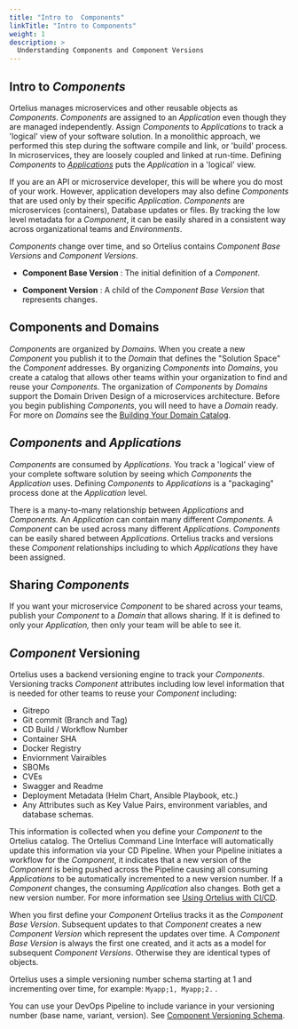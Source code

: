 ```yaml
---
title: "Intro to  Components"
linkTitle: "Intro to Components"
weight: 1
description: >
  Understanding Components and Component Versions
---
```


## Intro to _Components_

Ortelius manages microservices and other reusable objects as _Components_.  _Components_ are assigned to an _Application_ even though they are managed independently.  Assign _Components_ to _Applications_ to track a 'logical' view of your software solution. In a monolithic approach, we performed this step during the software compile and link, or 'build' process. In microservices, they are loosely coupled and linked at run-time. Defining _Components_ to [_Applications_](/guides/userguide/packaging-applications/buildingapplications/) puts the _Application_ in a 'logical' view.

If you are an API or microservice developer, this will be where you do most of your work. However, application developers may also define _Components_ that are used only by their specific _Application_. _Components_ are microservices (containers), Database updates or files. By tracking the low level metadata for a _Component_, it can be easily shared in a consistent way across organizational teams and _Environments_.

_Components_ change over time, and so Ortelius contains _Component Base Versions_ and _Component Versions_.

- **Component Base Version** : The initial definition of a _Component_.

- **Component Version** : A child of the _Component Base Version_ that represents changes.

## Components and Domains

_Components_ are organized by _Domains_. When you create a new _Component_ you publish it to the _Domain_ that defines the "Solution Space" the _Component_ addresses.  By organizing _Components_ into _Domains_, you create a catalog that allows other teams within your organization to find and reuse your _Components_. The organization of _Components_ by _Domains_ support the Domain Driven Design of a microservices architecture. Before you begin publishing _Components_, you will need to have a _Domain_ ready.  For more on _Domains_ see the [Building Your Domain Catalog](/guides/userguide/first-steps/2-defining-domains/).

## _Components_ and _Applications_

_Components_ are consumed by _Applications_. You track a 'logical' view of your complete software solution by seeing which _Components_ the _Application_ uses.  Defining _Components_ to _Applications_ is a "packaging" process done at the _Application_ level.

There is a many-to-many relationship between _Applications_ and _Components._ An _Application_ can contain many different _Components_. A _Component_ can be used across many different _Applications_. _Components_ can be easily shared between _Applications_. Ortelius tracks and versions these _Component_ relationships including to which _Applications_ they have been assigned.

## Sharing _Components_

If you want your microservice _Component_ to be shared across your teams, publish your _Component_ to a _Domain_ that allows sharing. If it is defined to only your _Application,_ then only your team will be able to see it.

## _Component_ Versioning

Ortelius uses a backend versioning engine to track your _Components_. Versioning tracks _Component_ attributes including low level information that is needed for other teams to reuse your _Component_ including:

- Gitrepo
- Git commit (Branch and Tag)
- CD Build / Workflow Number
- Container SHA
- Docker Registry
- Enviornment Vairaibles
- SBOMs
- CVEs
- Swagger and Readme
- Deployment Metadata (Helm Chart, Ansible Playbook, etc.)
- Any Attributes such as Key Value Pairs, environment variables, and database schemas.

This information is collected when you define your _Component_ to the Ortelius catalog. The Ortelius Command Line Interface will automatically update this information via your CD Pipeline. When your Pipeline initiates a workflow for the _Component_, it indicates that a new version of the _Component_ is being pushed across the Pipeline causing all consuming _Applications_ to be automatically incremented to a new version number.  If a _Component_ changes, the consuming _Application_ also changes.  Both get a new version number. For more information see [Using Ortelius with CI/CD](/guides/userguide/integrations/ci-cd_integrations/).

When you first define your _Component_ Ortelius tracks it as the _Component Base Version_. Subsequent updates to that _Component_ creates a new _Component Version_ which represent the updates over time. A _Component Base Version_ is always the first one created, and it acts as a model for subsequent _Component Versions_. Otherwise they are identical types of objects.

Ortelius uses a simple versioning number schema starting at 1 and incrementing over time, for example: ` Myapp;1, Myapp;2. ` .

You can use your DevOps Pipeline to include variance in your versioning number (base name, variant, version).  See [Component Versioning Schema](/guides/userguide/integrations/ci-cd_integrations/#_component_-versioning-schema).
